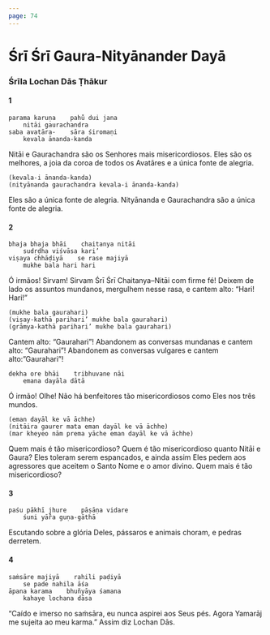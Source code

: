 ```yaml
---
page: 74
---
```


# Śrī Śrī Gaura-Nityānander Dayā

### Śrīla Lochan Dās Ṭhākur

#### 1

    parama karuṇa    pahu̐ dui jana
        nitāi gaurachandra
    saba avatāra-    sāra śiromaṇi
        kevala ānanda-kanda

Nitāi e Gaurachandra são os Senhores mais misericordiosos. Eles são os melhores, a joia da coroa de todos os Avatāres e a única fonte de alegria.

    (kevala-i ānanda-kanda)
    (nityānanda gaurachandra kevala-i ānanda-kanda)

Eles são a única fonte de alegria. Nityānanda e Gaurachandra são a única fonte de alegria.

#### 2

    bhaja bhaja bhāi    chaitanya nitāi
        sudṛḍha viśvāsa kari’
    viṣaya chhāḍiyā    se rase majiyā
        mukhe bala hari hari

Ó irmãos! Sirvam! Sirvam Śrī Śrī Chaitanya–Nitāi com firme fé! Deixem de lado os assuntos mundanos, mergulhem nesse rasa, e cantem alto: “Hari! Hari!”

    (mukhe bala gaurahari)
    (viṣay-kathā parihari’ mukhe bala gaurahari)
    (grāmya-kathā parihari’ mukhe bala gaurahari)

Cantem alto: “Gaurahari”! Abandonem as conversas mundanas e cantem alto: “Gaurahari”! Abandonem as conversas vulgares e cantem alto:”Gaurahari”!

    dekha ore bhāi    tribhuvane nāi
        emana dayāla dātā

Ó irmão! Olhe! Não há benfeitores tão misericordiosos como Eles nos três mundos.

    (eman dayāl ke vā āchhe)
    (nitāira gaurer mata eman dayāl ke vā āchhe)
    (mar kheyeo nām prema yāche eman dayāl ke vā āchhe)

Quem mais é tão misericordioso? Quem é tão misericordioso quanto Nitāi e Gaura? Eles toleram serem espancados, e ainda assim Eles pedem aos agressores que aceitem o Santo Nome e o amor divino. Quem mais é tão misericordioso?

#### 3

    paśu pākhī jhure    pāṣāṇa vidare
        śuni yā̐ra guṇa-gāthā

Escutando sobre a glória Deles, pássaros e animais choram, e pedras derretem.

#### 4

    saṁsāre majiyā    rahili paḍiyā
        se pade nahila āśa
    āpana karama    bhuñyāya śamana
        kahaye lochana dāsa

“Caído e imerso no saṁsāra, eu nunca aspirei aos Seus pés. Agora Yamarāj me sujeita ao meu karma.” Assim diz Lochan Dās.

